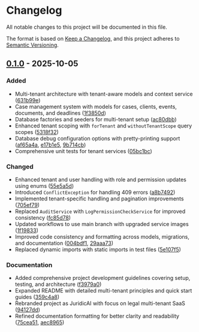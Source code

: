 # Changelog

All notable changes to this project will be documented in this file.

The format is based on [Keep a Changelog](https://keepachangelog.com/en/1.0.0/),
and this project adheres to [Semantic Versioning](https://semver.org/spec/v2.0.0.html).

## [0.1.0] - 2025-10-05

### Added

- Multi-tenant architecture with tenant-aware models and context service ([631b99e](https://github.com/gabrielmaialva33/juridicai/commit/631b99e))
- Case management system with models for cases, clients, events, documents, and deadlines ([1f3850d](https://github.com/gabrielmaialva33/juridicai/commit/1f3850d))
- Database factories and seeders for multi-tenant setup ([ac80dbb](https://github.com/gabrielmaialva33/juridicai/commit/ac80dbb))
- Enhanced tenant scoping with `forTenant` and `withoutTenantScope` query scopes ([5318f32](https://github.com/gabrielmaialva33/juridicai/commit/5318f32))
- Database debug configuration options with pretty-printing support ([af65a4a](https://github.com/gabrielmaialva33/juridicai/commit/af65a4a), [e17b1e5](https://github.com/gabrielmaialva33/juridicai/commit/e17b1e5), [9b714cb](https://github.com/gabrielmaialva33/juridicai/commit/9b714cb))
- Comprehensive unit tests for tenant services ([05bc1bc](https://github.com/gabrielmaialva33/juridicai/commit/05bc1bc))

### Changed

- Enhanced tenant and user handling with role and permission updates using enums ([55e5a5d](https://github.com/gabrielmaialva33/juridicai/commit/55e5a5d))
- Introduced `ConflictException` for handling 409 errors ([a8b7492](https://github.com/gabrielmaialva33/juridicai/commit/a8b7492))
- Implemented tenant-specific handling and pagination improvements ([705ef79](https://github.com/gabrielmaialva33/juridicai/commit/705ef79))
- Replaced `AuditService` with `LogPermissionCheckService` for improved consistency ([fc85d78](https://github.com/gabrielmaialva33/juridicai/commit/fc85d78))
- Updated workflows to use main branch with upgraded service images ([1f19833](https://github.com/gabrielmaialva33/juridicai/commit/1f19833))
- Improved code consistency and formatting across models, migrations, and documentation ([004bdf1](https://github.com/gabrielmaialva33/juridicai/commit/004bdf1), [29aaa73](https://github.com/gabrielmaialva33/juridicai/commit/29aaa73))
- Replaced dynamic imports with static imports in test files ([5e107f5](https://github.com/gabrielmaialva33/juridicai/commit/5e107f5))

### Documentation

- Added comprehensive project development guidelines covering setup, testing, and architecture ([f3979a0](https://github.com/gabrielmaialva33/juridicai/commit/f3979a0))
- Expanded README with detailed multi-tenant principles and quick start guides ([359c4a8](https://github.com/gabrielmaialva33/juridicai/commit/359c4a8))
- Rebranded project as JuridicAI with focus on legal multi-tenant SaaS ([94127dd](https://github.com/gabrielmaialva33/juridicai/commit/94127dd))
- Refined documentation formatting for better clarity and readability ([75cea51](https://github.com/gabrielmaialva33/juridicai/commit/75cea51), [aec8965](https://github.com/gabrielmaialva33/juridicai/commit/aec8965))

[0.1.0]: https://github.com/gabrielmaialva33/juridicai/releases/tag/v0.1.0
